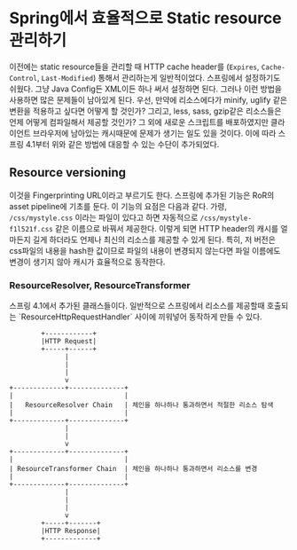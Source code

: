 # Spring에서 효율적으로 Static resource 관리하기

이전에는 static resource들을 관리할 때 HTTP cache header를 \(`Expires`, `Cache-Control`, `Last-Modified`\) 통해서 관리하는게 일반적이었다. 스프링에서 설정하기도 쉬웠다. 그냥 Java Config든 XML이든 하나 써서 설정하면 된다. 그러나 이런 방법을 사용하면 많은 문제들이 남아있게 된다. 우선, 만약에 리소스에다가 minify, uglify 같은 변환을 적용하고 싶다면 어떻게 할 것인가? 그리고, less, sass, gzip같은 리소스들은 언제 어떻게 컴파일해서 제공할 것인가? 그 외에 새로운 스크립트를 배포하였지만 클라이언트 브라우저에 남아있는 캐시때문에 문제가 생기는 일도 있을 것이다. 이에 따라 스프링 4.1부터 위와 같은 방법에 대응할 수 있는 수단이 추가되었다.

## Resource versioning

이것을 Fingerprinting URL이라고 부르기도 한다. 스프링에 추가된 기능은 RoR의 asset pipeline에 기초를 둔다. 이 기능의 요점은 다음과 같다. 가령, `/css/mystyle.css` 이라는 파일이 있다고 하면 자동적으로 `/css/mystyle-f1l521f.css` 같은 이름으로 바꿔서 제공한다. 이렇게 되면 HTTP header의 캐시를 얼마든지 길게 하더라도 언제나 최신의 리소스를 제공할 수 있게 된다. 특히, 저 버전은 css파일의 내용을 hash한 값이므로 파일의 내용이 변경되지 않는다면 파일 이름에도 변경이 생기지 않아 캐시가 효율적으로 동작한다.

### ResourceResolver, ResourceTransformer

스프링 4.1에서 추가된 클래스들이다. 일반적으로 스프링에서 리소스를 제공할때 호출되는 \`ResourceHttpRequestHandler\` 사이에 끼워넣어 동작하게 만들 수 있다.

```text
        +------------+
        |HTTP Request|
        +-----+------+
              |
              |
              |
              v
+-------------+--------------+
|                            |
|   ResourceResolver Chain   | 체인을 하나하나 통과하면서 적절한 리소스 탐색
|                            |
+-------------+--------------+
              |
              |
              v
+-------------+--------------+
|                            |
| ResourceTransformer Chain  | 체인을 하나하나 통과하면서 리소스를 변경
|                            |
+-------------+--------------+
              |
              |
              |
              v
        +-----+-------+
        |HTTP Response|
        +-------------+
```

